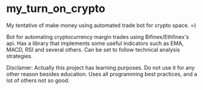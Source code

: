 # my_turn_on_crypto
My tentative of make money using automated trade bot for crypto space. =)

Bot for automating cryptocurrency margin trades using Bifinex/Ethfinex's api.
Has a library that implements some useful indicators such as EMA, MACD, RSI and several others.
Can be set to follow technical analysis strategies.

Disclamer:
Actually this project has learning purposes. Do not use it for any other reason besides education.
 Uses all programming best practices, and a lot of others not so good.
